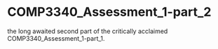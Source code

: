 # COMP3340_Assessment_1-part_2
the long awaited second part of the critically acclaimed COMP3340_Assessment_1-part_1.
